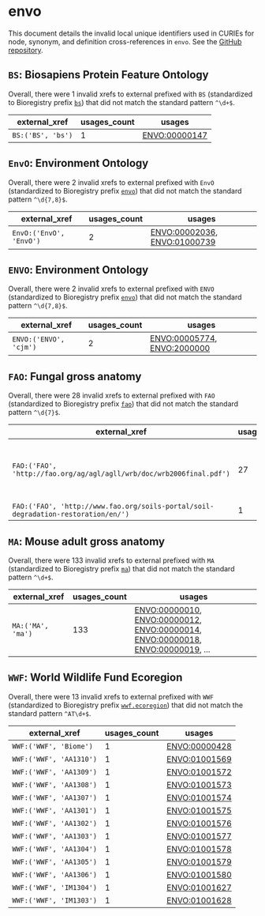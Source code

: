 # envo

This document details the invalid local unique identifiers used in CURIEs
for node, synonym, and definition cross-references in `envo`. See the [GitHub repository](https://github.com/EnvironmentOntology/envo).


## `BS`: Biosapiens Protein Feature Ontology

Overall, there were 1 invalid
xrefs to external prefixed with `BS` (standardized to Bioregistry
prefix [`bs`](https://bioregistry.io/bs)) that
did not match the standard pattern `^\d+$`.

| external_xref     |   usages_count | usages                                                        |
|-------------------|----------------|---------------------------------------------------------------|
| `BS:('BS', 'bs')` |              1 | [ENVO:00000147](http://purl.obolibrary.org/obo/ENVO_00000147) |

## `EnvO`: Environment Ontology

Overall, there were 2 invalid
xrefs to external prefixed with `EnvO` (standardized to Bioregistry
prefix [`envo`](https://bioregistry.io/envo)) that
did not match the standard pattern `^\d{7,8}$`.

| external_xref           |   usages_count | usages                                                                                                                       |
|-------------------------|----------------|------------------------------------------------------------------------------------------------------------------------------|
| `EnvO:('EnvO', 'EnvO')` |              2 | [ENVO:00002036](http://purl.obolibrary.org/obo/ENVO_00002036), [ENVO:01000739](http://purl.obolibrary.org/obo/ENVO_01000739) |

## `ENVO`: Environment Ontology

Overall, there were 2 invalid
xrefs to external prefixed with `ENVO` (standardized to Bioregistry
prefix [`envo`](https://bioregistry.io/envo)) that
did not match the standard pattern `^\d{7,8}$`.

| external_xref          |   usages_count | usages                                                                                                                     |
|------------------------|----------------|----------------------------------------------------------------------------------------------------------------------------|
| `ENVO:('ENVO', 'cjm')` |              2 | [ENVO:00005774](http://purl.obolibrary.org/obo/ENVO_00005774), [ENVO:2000000](http://purl.obolibrary.org/obo/ENVO_2000000) |

## `FAO`: Fungal gross anatomy

Overall, there were 28 invalid
xrefs to external prefixed with `FAO` (standardized to Bioregistry
prefix [`fao`](https://bioregistry.io/fao)) that
did not match the standard pattern `^\d{7}$`.

| external_xref                                                                     |   usages_count | usages                                                                                                                                                                                                                                                                                                                         |
|-----------------------------------------------------------------------------------|----------------|--------------------------------------------------------------------------------------------------------------------------------------------------------------------------------------------------------------------------------------------------------------------------------------------------------------------------------|
| `FAO:('FAO', 'http://fao.org/ag/agl/agll/wrb/doc/wrb2006final.pdf')`              |             27 | [ENVO:00002229](http://purl.obolibrary.org/obo/ENVO_00002229), [ENVO:00002231](http://purl.obolibrary.org/obo/ENVO_00002231), [ENVO:00002233](http://purl.obolibrary.org/obo/ENVO_00002233), [ENVO:00002234](http://purl.obolibrary.org/obo/ENVO_00002234), [ENVO:00002235](http://purl.obolibrary.org/obo/ENVO_00002235), ... |
| `FAO:('FAO', 'http://www.fao.org/soils-portal/soil-degradation-restoration/en/')` |              1 | [ENVO:01000705](http://purl.obolibrary.org/obo/ENVO_01000705)                                                                                                                                                                                                                                                                  |

## `MA`: Mouse adult gross anatomy

Overall, there were 133 invalid
xrefs to external prefixed with `MA` (standardized to Bioregistry
prefix [`ma`](https://bioregistry.io/ma)) that
did not match the standard pattern `^\d+$`.

| external_xref     |   usages_count | usages                                                                                                                                                                                                                                                                                                                         |
|-------------------|----------------|--------------------------------------------------------------------------------------------------------------------------------------------------------------------------------------------------------------------------------------------------------------------------------------------------------------------------------|
| `MA:('MA', 'ma')` |            133 | [ENVO:00000010](http://purl.obolibrary.org/obo/ENVO_00000010), [ENVO:00000012](http://purl.obolibrary.org/obo/ENVO_00000012), [ENVO:00000014](http://purl.obolibrary.org/obo/ENVO_00000014), [ENVO:00000018](http://purl.obolibrary.org/obo/ENVO_00000018), [ENVO:00000019](http://purl.obolibrary.org/obo/ENVO_00000019), ... |

## `WWF`: World Wildlife Fund Ecoregion

Overall, there were 13 invalid
xrefs to external prefixed with `WWF` (standardized to Bioregistry
prefix [`wwf.ecoregion`](https://bioregistry.io/wwf.ecoregion)) that
did not match the standard pattern `^AT\d+$`.

| external_xref           |   usages_count | usages                                                        |
|-------------------------|----------------|---------------------------------------------------------------|
| `WWF:('WWF', 'Biome')`  |              1 | [ENVO:00000428](http://purl.obolibrary.org/obo/ENVO_00000428) |
| `WWF:('WWF', 'AA1310')` |              1 | [ENVO:01001569](http://purl.obolibrary.org/obo/ENVO_01001569) |
| `WWF:('WWF', 'AA1309')` |              1 | [ENVO:01001572](http://purl.obolibrary.org/obo/ENVO_01001572) |
| `WWF:('WWF', 'AA1308')` |              1 | [ENVO:01001573](http://purl.obolibrary.org/obo/ENVO_01001573) |
| `WWF:('WWF', 'AA1307')` |              1 | [ENVO:01001574](http://purl.obolibrary.org/obo/ENVO_01001574) |
| `WWF:('WWF', 'AA1301')` |              1 | [ENVO:01001575](http://purl.obolibrary.org/obo/ENVO_01001575) |
| `WWF:('WWF', 'AA1302')` |              1 | [ENVO:01001576](http://purl.obolibrary.org/obo/ENVO_01001576) |
| `WWF:('WWF', 'AA1303')` |              1 | [ENVO:01001577](http://purl.obolibrary.org/obo/ENVO_01001577) |
| `WWF:('WWF', 'AA1304')` |              1 | [ENVO:01001578](http://purl.obolibrary.org/obo/ENVO_01001578) |
| `WWF:('WWF', 'AA1305')` |              1 | [ENVO:01001579](http://purl.obolibrary.org/obo/ENVO_01001579) |
| `WWF:('WWF', 'AA1306')` |              1 | [ENVO:01001580](http://purl.obolibrary.org/obo/ENVO_01001580) |
| `WWF:('WWF', 'IM1304')` |              1 | [ENVO:01001627](http://purl.obolibrary.org/obo/ENVO_01001627) |
| `WWF:('WWF', 'IM1303')` |              1 | [ENVO:01001628](http://purl.obolibrary.org/obo/ENVO_01001628) |

